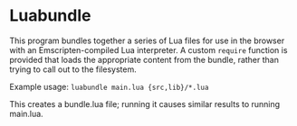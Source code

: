# Luabundle

This program bundles together a series of Lua files for use in the
browser with an Emscripten-compiled Lua interpreter. A custom
`require` function is provided that loads the appropriate content from
the bundle, rather than trying to call out to the filesystem.

Example usage: `luabundle main.lua {src,lib}/*.lua`

This creates a bundle.lua file; running it causes similar results to
running main.lua.
